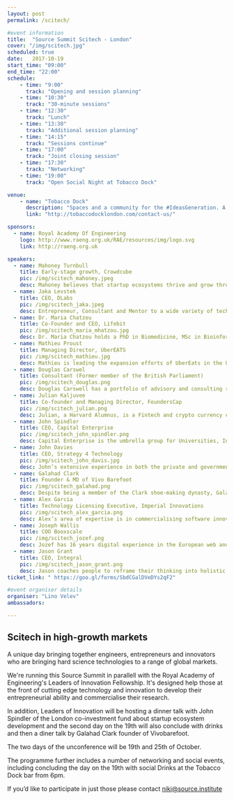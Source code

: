 ```yaml
---
layout: post
permalink: /scitech/

#event information
title:  "Source Summit Scitech - London"
cover: "/img/scitech.jpg"
scheduled: true
date:   2017-10-19
start_time: "09:00"
end_time: "22:00"
schedule:
    - time: "9:00"
      track: "Opening and session planning"
    - time: "10:30"
      track: "30-minute sessions"
    - time: "12:30"
      track: "Lunch"
    - time: "13:30"
      track: "Additional session planning"
    - time: "14:15"
      track: "Sessions continue"
    - time: "17:00"
      track: "Joint closing session"
    - time: "17:30"
      track: "Networking"
    - time: "19:00"
      track: "Open Social Night at Tobacco Dock"  

venue:
    - name: "Tobacco Dock"
      description: "Spaces and a community for the #IdeasGeneration. A place where people congregate and ideas are exchanged."
      link: "http://tobaccodocklondon.com/contact-us/"

sponsors:
  - name: Royal Academy Of Engineering
    logo: http://www.raeng.org.uk/RAE/resources/img/logo.svg
    link: http://raeng.org.uk

speakers:
  - name: Mahoney Turnbull 
    title: Early-stage growth, Crowdcube
    pic: /img/scitech_mahoney.jpeg
    desc: Mahoney believes that startup ecosystems thrive and grow through connectivity and cross-pollination is essential to survival and growth. Mahoney is actively involved in mentoring the next generation of startup leaders through WeWorkLabs, Google Launchpad, and StartupBus, where she is a global board member. Mahoney is interested in blockchain, sustainability, and wellness. 
  - name: Jaka Levstek 
    title: CEO, DLabs
    pic: /img/scitech_jaka.jpeg
    desc: Entrepreneur, Consultant and Mentor to a wide variety of tech and digital initiatives across the globe. Frequent guest speaker in business schools. Topics of expertise include digital marketing management, branding in early-stage companies, go-to-market strategies and entrepreneurial business.
  - name: Dr. Maria Chatzou
    title: Co-Founder and CEO, Lifebit 
    pic: /img/scitech_maria_mhatzou.jpg
    desc: Dr. Maria Chatzou holds a PhD in Biomedicine, MSc in Bioinformatics and BSc in Computer Science and Biomedical Informatics. She is a biotech innovator and expert in bioinformatics, medical informatics and high performance computing (HPC). She is also a passionate entrepreneur, who has already founded two companies - Innovation Forum Barcelona and the Techstars-backed Lifebit.
  - name: Mathieu Proust
    title: Managing Director, UberEATS
    pic: /img/scitech_mathieu.jpg
    desc: Mathieu is leading the expansion efforts of UberEats in the UK. After successfully launching in London, UberEATS currently operates in 15 cities, planning to cover 40 cities by the end of the year.  Prior to working on UberEATS, Mathieu led rides activities for Uber in East England.
  - name: Douglas Carswel
    title: Consultant (Former member of the British Parliament)
    pic: /img/scitech_douglas.png
    desc: Douglas Carswell has a portfolio of advisory and consulting roles, having recently stepped down from a successful Parliamentary career as the Member of Parliament for Clacton. His most recent book ‘Rebel - How to overthrow the emerging oligarchy” received excellent review from The Economist and The Guardian. Douglas is a fellow at the John Locke Institute and is associated with the UK’s leading think-tanks - The Adam Smith Institute and The Institute of Economic Affairs. 
  - name: Julian Kaljuvee 
    title: Co-founder and Managing Director, FoundersCap
    pic: /img/scitech_julian.png
    desc: Julian, a Harvard Alumnus, is a Fintech and crypto currency consultant with over 15 years of experience in leading global institutions such as Goldman Sachs, JPMorgan, and UBS. At present, Julian is the co-founder and managing partner of FoundersCap - an early-stage VC firm.
  - name: John Spindler 
    title: CEO, Capital Enterprise
    pic: /img/scitech_john_spindler.png
    desc: Capital Enterprise is the umbrella group for Universities, Incubators, Accelerators, Enterprise Agencies and NGOs who support entrepreneurs in London. John is on a self-described mission to make it possible for someone moderately intelligent, with a good idea, ambition and passion to make it as an entrepreneur in London.
  - name: John Davies
    title: CEO, Strategy 4 Technology
    pic: /img/scitech_john_davis.jpg
    desc: John’s extensive experience in both the private and government sectors is what makes him uniquely qualified to help tech startups develop their business in the UK and abroad. His skillset ranges from sourcing technology and finding global partners to providing due diligence in the areas of M&A, as well as providing advice on funding rounds and investor mapping. 
  - name: Galahad Clark 
    title: Founder & MD of Vivo Barefoot
    pic: /img/scitech_galahad.png
    desc: Despite being a member of the Clark shoe-making dynasty, Galahad Clark spends his days telling people not to wear shoes. His brand of barefoot shoes - Vivo Barefoot - is creating footwear that shrink and expand. In result, barefoot customers are spared deformed toes and enjoy improved balance when walking.  
  - name: Alex Garcia  
    title: Technology Licensing Executive, Imperial Innovations
    pic: /img/scitech_alex_garcia.png
    desc: Alex’s area of expertise is in commercialising software innovations; including projects in artificial intelligence, cyber-security, IoT, simulations in data science. Previously, Alex worked in market analysis and business intelligence for a wide variety of innovations in engineering. 
  - name: Joseph Wallis  
    title: COO Booxscale 
    pic: /img/scitech_jozef.png
    desc: Jozef has 16 years digital experience in the European web and media industries, both in fixed and mobile communications. He is a serial Entrepreneur with 3 successful exits. Joseph is a UK and European market entry specialist, having built teams and established market presence for two leading US brands. Joseph is a recognized company builder and business leader, as well as an award-winning mentor and startup advisor. 
  - name: Jason Grant   
    title: CEO, Integral
    pic: /img/scitech_jason_grant.png
    desc: Jason coaches people to reframe their thinking into holistic success and create a life of sustainable growth. He achieves great results through integral and design coaching and training. More, Jason is a multi award-winning UX Designer, with over 10 years experience as an entrepreneur. In the past, Jason has worked with Disney, American Express, eBay, Lloyds Banking Group, MTV, Nando’s, Microsoft and various startups. 
ticket_link: " https://goo.gl/forms/SbdCGalDVeDYs2qF2" 

#event organiser details
organiser: "Lino Velev"
ambassadors:

---
```

## Scitech in high-growth markets 

A unique day bringing together engineers, entrepreneurs and innovators who are bringing hard science technologies to a range of global markets.

We're running this Source Summit in parallell with the Royal Academy of Engineering's Leaders of Innovation Fellowship. It's designed help those at the front of cutting edge technology and innovation to develop their entrepreneurial ability and commercialise their research. 

In addition, Leaders of Innovation will be hosting a dinner talk with John Spindler of the London co-investment fund about startup ecosystem development and the second day on the 19th will also conclude with drinks and then a diner talk by Galahad Clark founder of Vivobarefoot.

The two days of the unconference will be 19th and 25th of October.

The programme further includes a number of networking and social events, including concluding the day on the 19th with social Drinks at the Tobacco Dock bar from 6pm. 

If you’d like to participate in just those please contact niki@source.institute


